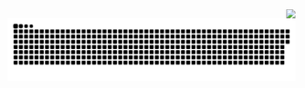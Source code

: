 <img align="right" src="https://visitor-badge.laobi.icu/badge?page_id=aadltya.aadltya" />

<img src="https://raw.githubusercontent.com/aadltya/aadltya/output/snake.svg" alt="Snake animation" />
<br>
<!--
**aadltya/aadltya** is a ✨ _special_ ✨ repository because its `README.md` (this file) appears on your GitHub profile.

Here are some ideas to get you started:

- 🔭 I’m currently working on ...
- 🌱 I’m currently learning ...
- 👯 I’m looking to collaborate on ...
- 🤔 I’m looking for help with ...
- 💬 Ask me about ...
- 📫 How to reach me: ...
- 😄 Pronouns: ...
- ⚡ Fun fact: ...
-->
